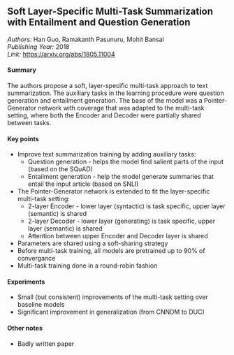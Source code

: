 ## Soft Layer-Specific Multi-Task Summarization with Entailment and Question Generation
_Authors:_ Han Guo, Ramakanth Pasunuru, Mohit Bansal   
_Publishing Year:_ 2018   
_Link:_ https://arxiv.org/abs/1805.11004

#### Summary
The authors propose a soft, layer-specific multi-task approach to text summarization.
The auxiliary tasks in the learning procedure were question generation and entailment generation.
The base of the model was a Pointer-Generator network with coverage that was adapted to the multi-task setting, where both the Encoder and Decoder were partially shared between tasks.


#### Key points
- Improve text summarization training by adding auxiliary tasks:
	- Question generation - helps the model find salient parts of the input (based on the SQuAD)
	- Entailment generation - help the model generate summaries that entail the input article (based on SNLI)
- The Pointer-Generator network is extended to fit the layer-specific multi-task setting:
	- 2-layer Encoder - lower layer (syntactic) is task specific, upper layer (semantic) is shared
	- 2-layer Decoder - lower layer (generating) is task specific, upper layer (semantic) is shared
	- Attention between upper Encoder and Decoder layer is shared
- Parameters are shared using a soft-sharing strategy
- Before multi-task training, all models are pretrained up to 90% of convergance
- Multi-task training done in a round-robin fashion


#### Experiments
- Small (but consistent) improvements of the multi-task setting over baseline models
- Significant improvement in generalization (from CNNDM to DUC)


#### Other notes
- Badly written paper
